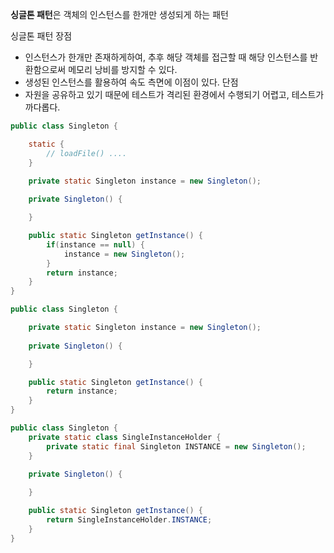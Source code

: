 **싱글톤 패턴**은 객체의 인스턴스를 한개만 생성되게 하는 패턴

싱글톤 패턴
장점
- 인스턴스가 한개만 존재하게하여, 추후 해당 객체를 접근할 때 해당 인스턴스를 반환함으로써 메모리 낭비를 방지할 수 있다.
- 생성된 인스턴스를 활용하여 속도 측면에 이점이 있다.
단점
- 자원을 공유하고 있기 때문에 테스트가 격리된 환경에서 수행되기 어렵고, 테스트가 까다롭다.


``` java
public class Singleton {

    static {
        // loadFile() ....    
    }

    private static Singleton instance = new Singleton();
    
    private Singleton() {

    }

    public static Singleton getInstance() {
        if(instance == null) {
            instance = new Singleton();       
        }
        return instance;
    }
}
```

``` java
public class Singleton {

    private static Singleton instance = new Singleton();
    
    private Singleton() {

    }

    public static Singleton getInstance() {
        return instance;
    }
}
```

``` java
public class Singleton {
    private static class SingleInstanceHolder {
        private static final Singleton INSTANCE = new Singleton();
    }
    
    private Singleton() {

    }

    public static Singleton getInstance() {
        return SingleInstanceHolder.INSTANCE;
    }
}
```